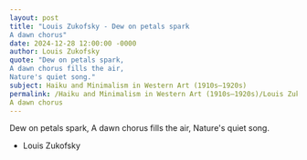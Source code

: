 ```yaml
---
layout: post
title: "Louis Zukofsky - Dew on petals spark
A dawn chorus"
date: 2024-12-28 12:00:00 -0000
author: Louis Zukofsky
quote: "Dew on petals spark,
A dawn chorus fills the air,
Nature's quiet song."
subject: Haiku and Minimalism in Western Art (1910s–1920s)
permalink: /Haiku and Minimalism in Western Art (1910s–1920s)/Louis Zukofsky/Louis Zukofsky - Dew on petals spark
A dawn chorus
---
```


Dew on petals spark,
A dawn chorus fills the air,
Nature's quiet song.

- Louis Zukofsky
